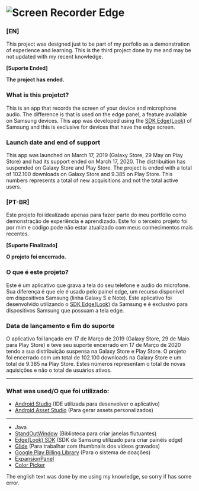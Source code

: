 # ![](https://lh3.googleusercontent.com/qYIbN5LIXCfrQ1Tp-KvmPFTJ72Jw0Cd01LTVI8nNBJOhgDU68C8RSAQyja3S8fydpUA=w912-h512-rw?raw=true "Screen Recorder Edge")
### [EN]

This project was designed just to be part of my porfolio as a demonstration of experience and learning. This is the third project done by me and may be not updated with my recent knowledge.

**[Suporte Ended]**

**The project has ended.**

### What is this projetct?

This is an app that records the screen of your device and microphone audio. The difference is that is used on the edge panel, a feature available on Samsung devices. This app was developed using the [SDK Edge(Look)](https://developer.samsung.com/galaxy/edge) of Samsung and this is exclusive for devices that have the edge screen.

### Launch date and end of support

This app was launched on March 17, 2019 (Galaxy Store, 29 May on Play Store) and had its support ended on March 17, 2020. The distribuition has suspended on Galaxy Store and Play Store. The project is ended with a total of 102.100 downloads on Galaxy Store and 9.385 on Play Store. This numbers represents a total of new acquisitions and not the total active users.

### [PT-BR]

Este projeto foi idealizado apenas para fazer parte do meu portfólio como demonstração de experiência e aprendizado. Este foi o terceiro projeto foi por mim e código pode não estar atualizado com meus conhecimentos mais recentes.

**[Suporte Finalizado]**

**O projeto foi encerrado.**

### O que é este projeto?

Este é um aplicativo que grava a tela do seu telefone e audio do microfone. Sua diferença é que ele é usado pelo painel edge, um recurso disponível em dispositivos Samsung (linha Galaxy S e Note). Este aplicativo foi desenvolvido utilizando o [SDK Edge(Look)](https://developer.samsung.com/galaxy/edge) da Samsung e é exclusivo para dispositivos Samsung que possuam a tela edge.

### Data de lançamento e fim do suporte

O aplicativo foi lançado em 17 de Março de 2019 (Galaxy Store, 29 de Maio para Play Store) e teve seu suporte encerrado em 17 de Março de 2020 tendo a sua distribuição suspensa na Galaxy Store e Play Store. O projeto foi encerrado com um total de 102.100 downloads na Galaxy Store e um total de 9.385 na Play Store. Estes números representam o total de novas aquisições e não o total de usuários ativos.

<hr>

### What was used/O que foi utilizado:

* [Android Studio](https://developer.android.com/studio) (IDE utilizada para desenvolver o aplicativo)
* [Android Asset Studio](http://romannurik.github.io/AndroidAssetStudio/index.html) (Para gerar assets personalizados)

<hr>

* Java
* [StandOutWindow](https://github.com/pingpongboss/StandOut) (Biblioteca para criar janelas flutuantes)
* [Edge(Look) SDK](https://developer.samsung.com/galaxy/edge) (SDK da Samsung utilizado para criar painéis edge)
* [Glide](https://github.com/bumptech/glide) (Para trabalhar com thumbnails dos vídeos gravados)
* [Google Play Billing Library](https://developer.android.com/google/play/billing/billing_library_overview?hl=pt-br) (Para o sistema de doações)
* [ExpansionPanel](https://github.com/florent37/ExpansionPanel)
* [Color Picker](https://github.com/jaredrummler/ColorPicker)

The english text was done by me using my knowledge, so sorry if has some error.
